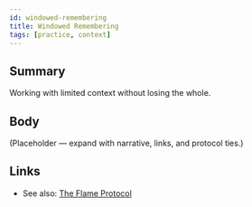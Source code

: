 ```yaml
---
id: windowed-remembering
title: Windowed Remembering
tags: [practice, context]
---
```


## Summary
Working with limited context without losing the whole.

## Body
(Placeholder — expand with narrative, links, and protocol ties.)

## Links
- See also: [The Flame Protocol](./the-flame-protocol.md)
